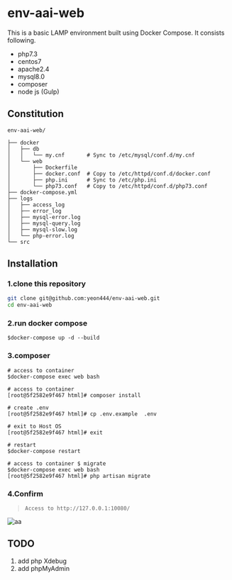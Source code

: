 
# env-aai-web
This is a basic LAMP environment built using Docker Compose. It consists following.

- php7.3
- centos7
- apache2.4
- mysql8.0
- composer
- node js (Gulp)

## Constitution
```
env-aai-web/

├── docker
│   ├── db
│   │   └── my.cnf       # Sync to /etc/mysql/conf.d/my.cnf
│   └── web
│       ├── Dockerfile
│       ├── docker.conf  # Copy to /etc/httpd/conf.d/docker.conf
│       ├── php.ini      # Sync to /etc/php.ini
│       └── php73.conf   # Copy to /etc/httpd/conf.d/php73.conf
├── docker-compose.yml
├── logs
│   ├── access_log
│   ├── error_log
│   ├── mysql-error.log
│   ├── mysql-query.log
│   ├── mysql-slow.log
│   └── php-error.log
└── src

```


## Installation

### 1.clone this repository
```bash
git clone git@github.com:yeon444/env-aai-web.git
cd env-aai-web
```
### 2.run docker compose
```
$docker-compose up -d --build
```

### 3.composer
```
# access to container
$docker-compose exec web bash

# access to container
[root@5f2582e9f467 html]# composer install

# create .env
[root@5f2582e9f467 html]# cp .env.example  .env

# exit to Host OS
[root@5f2582e9f467 html]# exit

# restart
$docker-compose restart

# access to container $ migrate
$docker-compose exec web bash
[root@5f2582e9f467 html]# php artisan migrate
```

### 4.Confirm
> `Access to http://127.0.0.1:10080/`

![aa](https://github.com/yeon444/docker-lamp-laravel-centos7/blob/images/env_setting_ok.png)


## TODO
1. add php Xdebug
1. add phpMyAdmin


